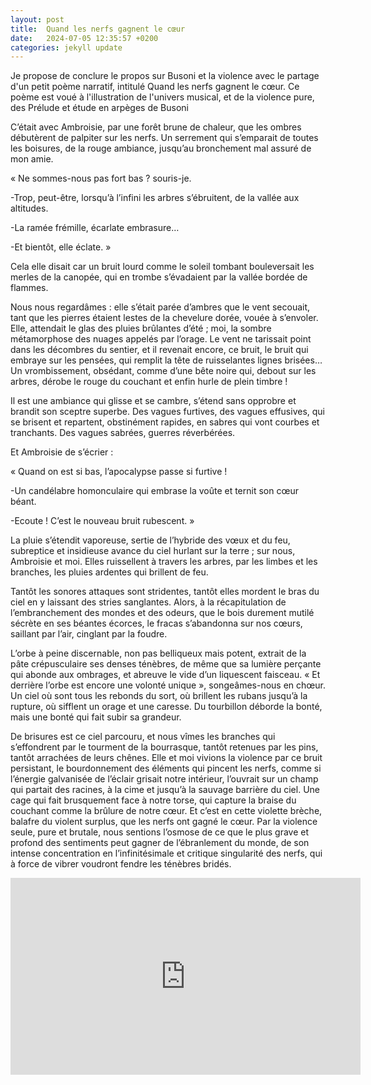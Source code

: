 ```yaml
---
layout: post
title:  Quand les nerfs gagnent le cœur
date:   2024-07-05 12:35:57 +0200
categories: jekyll update
---
```

Je propose de conclure le propos sur Busoni et la violence avec le partage d'un petit poème narratif, intitulé Quand les nerfs gagnent le cœur. Ce poème est voué à l'illustration de l'univers musical, et de la violence pure, des Prélude et étude en arpèges de Busoni


C’était avec Ambroisie, par une forêt brune de chaleur, que les ombres débutèrent de palpiter sur les nerfs. Un serrement qui s’emparait de toutes les boisures, de la rouge ambiance, jusqu’au bronchement mal assuré de mon amie.

« Ne sommes-nous pas fort bas ? souris-je.

-Trop, peut-être, lorsqu’à l’infini les arbres s’ébruitent, de la vallée aux altitudes.

-La ramée frémille, écarlate embrasure…

-Et bientôt, elle éclate. »

Cela elle disait car un bruit lourd comme le soleil tombant bouleversait les merles de la canopée, qui en trombe s’évadaient par la vallée bordée de flammes.

Nous nous regardâmes : elle s’était parée d’ambres que le vent secouait, tant que les pierres étaient lestes de la chevelure dorée, vouée à s’envoler. Elle, attendait le glas des pluies brûlantes d’été ; moi, la sombre métamorphose des nuages appelés par l’orage. Le vent ne tarissait point dans les décombres du sentier, et il revenait encore, ce bruit, le bruit qui embraye sur les pensées, qui remplit la tête de ruisselantes lignes brisées… Un vrombissement, obsédant, comme d’une bête noire qui, debout sur les arbres, dérobe le rouge du couchant et enfin hurle de plein timbre !

Il est une ambiance qui glisse et se cambre, s’étend sans opprobre et brandit son sceptre superbe. Des vagues furtives, des vagues effusives, qui se brisent et repartent, obstinément rapides, en sabres qui vont courbes et tranchants. Des vagues sabrées, guerres réverbérées.

Et Ambroisie de s’écrier :

« Quand on est si bas, l’apocalypse passe si furtive !

-Un candélabre homonculaire qui embrase la voûte et ternit son cœur béant.

-Ecoute ! C’est le nouveau bruit rubescent. »

La pluie s’étendit vaporeuse, sertie de l’hybride des vœux et du feu, subreptice et insidieuse avance du ciel hurlant sur la terre ; sur nous, Ambroisie et moi. Elles ruissellent à travers les arbres, par les limbes et les branches, les pluies ardentes qui brillent de feu.

Tantôt les sonores attaques sont stridentes, tantôt elles mordent le bras du ciel en y laissant des stries sanglantes. Alors, à la récapitulation de l’embranchement des mondes et des odeurs, que le bois durement mutilé sécrète en ses béantes écorces, le fracas s’abandonna sur nos cœurs, saillant par l’air, cinglant par la foudre.

L’orbe à peine discernable, non pas belliqueux mais potent, extrait de la pâte crépusculaire ses denses ténèbres, de même que sa lumière perçante qui abonde aux ombrages, et abreuve le vide d’un liquescent faisceau. « Et derrière l’orbe est encore une volonté unique », songeâmes-nous en chœur.
Un ciel où sont tous les rebonds du sort, où brillent les rubans jusqu’à la rupture, où sifflent un orage et une caresse. Du tourbillon déborde la bonté, mais une bonté qui fait subir sa grandeur.

De brisures est ce ciel parcouru, et nous vîmes les branches qui s’effondrent par le tourment de la bourrasque, tantôt retenues par les pins, tantôt arrachées de leurs chênes. Elle et moi vivions la violence par ce bruit persistant, le bourdonnement des éléments qui pincent les nerfs, comme si l’énergie galvanisée de l’éclair grisait notre intérieur, l’ouvrait sur un champ qui partait des racines, à la cime et jusqu’à la sauvage barrière du ciel. Une cage qui fait brusquement face à notre torse, qui capture la braise du couchant comme la brûlure de notre cœur. Et c’est en cette violette brèche, balafre du violent surplus, que les nerfs ont gagné le cœur. Par la violence seule, pure et brutale, nous sentions l’osmose de ce que le plus grave et profond des sentiments peut gagner de l’ébranlement du monde, de son intense concentration en l’infinitésimale et critique singularité des nerfs, qui à force de vibrer voudront fendre les ténèbres bridés.

<iframe width="560" height="315" src="https://www.youtube.com/embed/X4WDrR8isw0?si=91wyyXPQ0tetHkXP" title="YouTube video player" frameborder="0" allow="accelerometer; autoplay; clipboard-write; encrypted-media; gyroscope; picture-in-picture; web-share" referrerpolicy="strict-origin-when-cross-origin" allowfullscreen></iframe>
